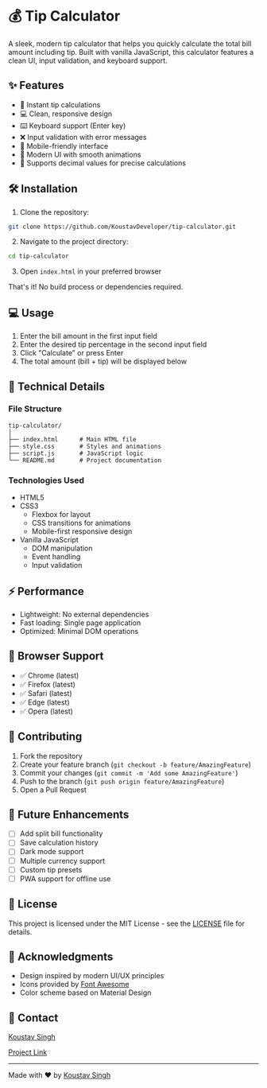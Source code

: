 # 💰 Tip Calculator

A sleek, modern tip calculator that helps you quickly calculate the total bill amount including tip. Built with vanilla JavaScript, this calculator features a clean UI, input validation, and keyboard support.


## ✨ Features

- 🧮 Instant tip calculations
- 💻 Clean, responsive design
- ⌨️ Keyboard support (Enter key)
- ❌ Input validation with error messages
- 📱 Mobile-friendly interface
- 🎨 Modern UI with smooth animations
- 🔢 Supports decimal values for precise calculations


## 🛠️ Installation

1. Clone the repository:
```bash
git clone https://github.com/KoustavDeveloper/tip-calculator.git
```

2. Navigate to the project directory:
```bash
cd tip-calculator
```

3. Open `index.html` in your preferred browser

That's it! No build process or dependencies required.

## 💻 Usage

1. Enter the bill amount in the first input field
2. Enter the desired tip percentage in the second input field
3. Click "Calculate" or press Enter
4. The total amount (bill + tip) will be displayed below

## 🔧 Technical Details

### File Structure
```
tip-calculator/
│
├── index.html      # Main HTML file
├── style.css       # Styles and animations
├── script.js       # JavaScript logic
└── README.md       # Project documentation
```

### Technologies Used
- HTML5
- CSS3
  - Flexbox for layout
  - CSS transitions for animations
  - Mobile-first responsive design
- Vanilla JavaScript
  - DOM manipulation
  - Event handling
  - Input validation

## ⚡ Performance

- Lightweight: No external dependencies
- Fast loading: Single page application
- Optimized: Minimal DOM operations

## 🎯 Browser Support

- ✅ Chrome (latest)
- ✅ Firefox (latest)
- ✅ Safari (latest)
- ✅ Edge (latest)
- ✅ Opera (latest)

## 🤝 Contributing

1. Fork the repository
2. Create your feature branch (`git checkout -b feature/AmazingFeature`)
3. Commit your changes (`git commit -m 'Add some AmazingFeature'`)
4. Push to the branch (`git push origin feature/AmazingFeature`)
5. Open a Pull Request

## 📝 Future Enhancements

- [ ] Add split bill functionality
- [ ] Save calculation history
- [ ] Dark mode support
- [ ] Multiple currency support
- [ ] Custom tip presets
- [ ] PWA support for offline use

## 📜 License

This project is licensed under the MIT License - see the [LICENSE](LICENSE) file for details.

## 👏 Acknowledgments

- Design inspired by modern UI/UX principles
- Icons provided by [Font Awesome](https://fontawesome.com)
- Color scheme based on Material Design

## 📧 Contact

[Koustav Singh](https://github.com/KoustavDeveloper/)

[Project Link](https://github.com/KoustavDeveloper/tip-calculator)

---

Made with ❤️ by [Koustav Singh](https://github.com/KoustavDeveloper/)